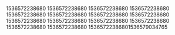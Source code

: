 1536572238680
1536572238680
1536572238680
1536572238680
1536572238680
1536572238680
1536572238680
1536572238680
1536572238680
1536572238680
1536572238680
1536572238680
1536572238680
1536572238680
15365722386801536579034765